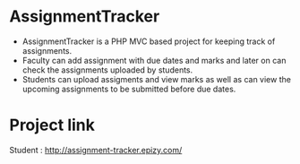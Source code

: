 # AssignmentTracker

- AssignmentTracker is a PHP MVC based project for keeping track of assignments. 
- Faculty can add assignment with due dates and marks and later on can check the assignments uploaded by students.
- Students can upload assigments and view marks as well as can view the upcoming assignments to be submitted before due dates.

# Project link

Student : <http://assignment-tracker.epizy.com/>
